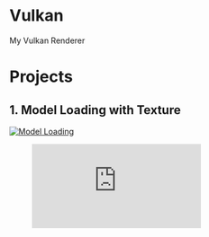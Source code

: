 # Vulkan
  My Vulkan Renderer
  
# Projects

## 1. Model Loading with Texture
   [![Model Loading](http://img.youtube.com/vi/W6YLzFhfPsc/0.jpg)](https://youtu.be/W6YLzFhfPsc "Model Loading")


<figure class="video_container">  
  <iframe src="https://youtu.be/W6YLzFhfPsc" frameborder="0" allowfullscreen="true"> </iframe>
</figure>
